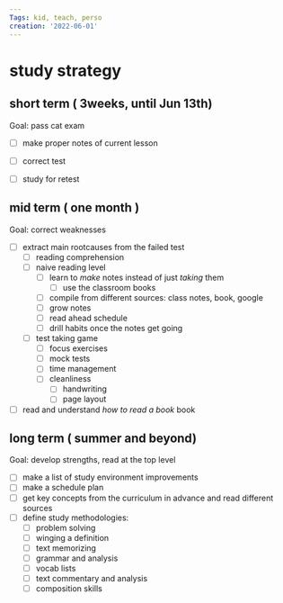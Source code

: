 ```yaml
---
Tags: kid, teach, perso
creation: '2022-06-01'
---
```

# study strategy

## short term ( 3weeks, until Jun 13th)

Goal: pass cat exam
- [ ] make proper notes of current lesson
- [ ] correct test
- [ ] study for retest


## mid term ( one month )

Goal: correct weaknesses
- [ ] extract main rootcauses from the failed test
    - [ ] reading comprehension
    - [ ] naive reading level
        - [ ] learn to *make* notes instead of just *taking* them
            - [ ] use the classroom books
        - [ ] compile from different sources: class notes, book, google
        - [ ] grow notes
        - [ ] read ahead schedule
        - [ ] drill habits once the notes get going
    - [ ] test taking game
        - [ ] focus exercises
        - [ ] mock tests
        - [ ] time management
        - [ ] cleanliness
            - [ ] handwriting
            - [ ] page layout
- [ ] read and understand *how to read a book* book

## long term ( summer and beyond)

Goal: develop strengths, read at the top level
- [ ] make a list of study environment improvements
- [ ] make a schedule plan
- [ ] get key concepts from the curriculum in advance and read different sources
- [ ] define study methodologies:
    - [ ] problem solving
    - [ ] winging a definition
    - [ ] text memorizing
    - [ ] grammar and analysis
    - [ ] vocab lists
    - [ ] text commentary and analysis
    - [ ] composition skills
